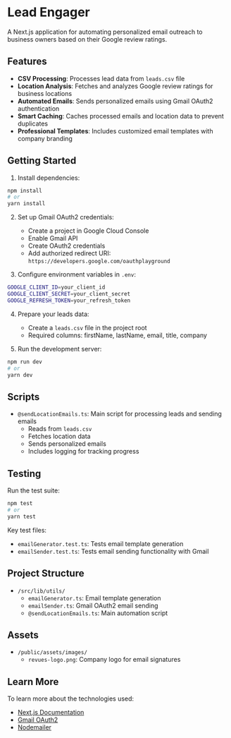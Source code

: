 # Lead Engager

A Next.js application for automating personalized email outreach to business owners based on their Google review ratings.

## Features

- **CSV Processing**: Processes lead data from `leads.csv` file
- **Location Analysis**: Fetches and analyzes Google review ratings for business locations
- **Automated Emails**: Sends personalized emails using Gmail OAuth2 authentication
- **Smart Caching**: Caches processed emails and location data to prevent duplicates
- **Professional Templates**: Includes customized email templates with company branding

## Getting Started

1. Install dependencies:
```bash
npm install
# or
yarn install
```

2. Set up Gmail OAuth2 credentials:
   - Create a project in Google Cloud Console
   - Enable Gmail API
   - Create OAuth2 credentials
   - Add authorized redirect URI: `https://developers.google.com/oauthplayground`

3. Configure environment variables in `.env`:
```bash
GOOGLE_CLIENT_ID=your_client_id
GOOGLE_CLIENT_SECRET=your_client_secret
GOOGLE_REFRESH_TOKEN=your_refresh_token
```

4. Prepare your leads data:
   - Create a `leads.csv` file in the project root
   - Required columns: firstName, lastName, email, title, company

5. Run the development server:
```bash
npm run dev
# or
yarn dev
```

## Scripts

- `@sendLocationEmails.ts`: Main script for processing leads and sending emails
  - Reads from `leads.csv`
  - Fetches location data
  - Sends personalized emails
  - Includes logging for tracking progress

## Testing

Run the test suite:
```bash
npm test
# or
yarn test
```

Key test files:
- `emailGenerator.test.ts`: Tests email template generation
- `emailSender.test.ts`: Tests email sending functionality with Gmail

## Project Structure

- `/src/lib/utils/`
  - `emailGenerator.ts`: Email template generation
  - `emailSender.ts`: Gmail OAuth2 email sending
  - `@sendLocationEmails.ts`: Main automation script

## Assets

- `/public/assets/images/`
  - `revues-logo.png`: Company logo for email signatures

## Learn More

To learn more about the technologies used:
- [Next.js Documentation](https://nextjs.org/docs)
- [Gmail OAuth2](https://developers.google.com/gmail/api/auth/web-server)
- [Nodemailer](https://nodemailer.com/about/)
